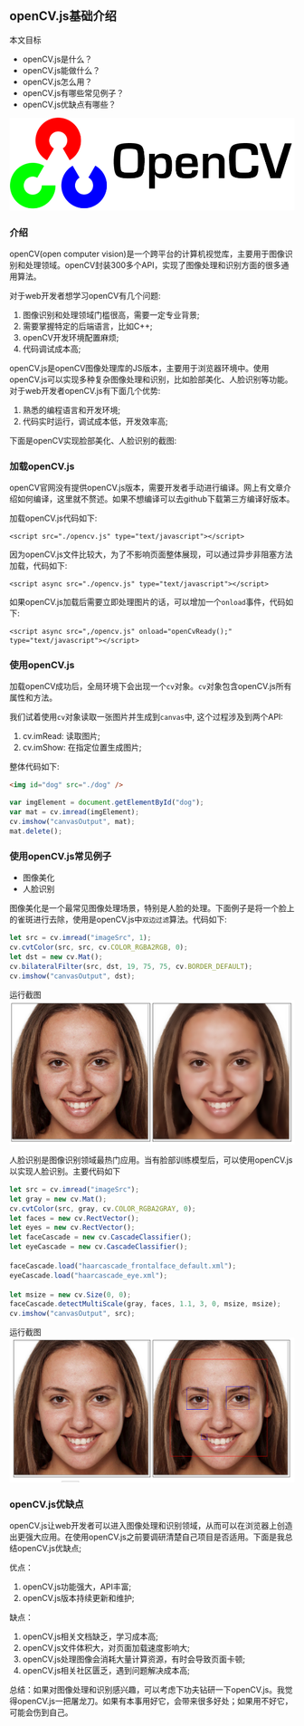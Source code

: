 ## openCV.js基础介绍

本文目标
* openCV.js是什么？
* openCV.js能做什么？
* openCV.js怎么用？
* openCV.js有哪些常见例子？
* openCV.js优缺点有哪些？


![openCV_logo](../static/opencv_logo.png)  



### 介绍
openCV(open computer vision)是一个跨平台的计算机视觉库，主要用于图像识别和处理领域。openCV封装300多个API，实现了图像处理和识别方面的很多通用算法。

对于web开发者想学习openCV有几个问题: 
1. 图像识别和处理领域门槛很高，需要一定专业背景;
2. 需要掌握特定的后端语言，比如C++;
3. openCV开发环境配置麻烦;
4. 代码调试成本高;


openCV.js是openCV图像处理库的JS版本，主要用于浏览器环境中。使用openCV.js可以实现多种复杂图像处理和识别，比如脸部美化、人脸识别等功能。对于web开发者openCV.js有下面几个优势:
1. 熟悉的编程语言和开发环境;
2. 代码实时运行，调试成本低，开发效率高;

下面是openCV实现脸部美化、人脸识别的截图:


### 加载openCV.js

openCV官网没有提供openCV.js版本，需要开发者手动进行编译。网上有文章介绍如何编译，这里就不赘述。如果不想编译可以去github下载第三方编译好版本。

加载openCV.js代码如下:
```
<script src="./opencv.js" type="text/javascript"></script> 
```

因为openCV.js文件比较大，为了不影响页面整体展现，可以通过异步非阻塞方法加载，代码如下:
```
<script async src="./opencv.js" type="text/javascript"></script>
```

如果openCV.js加载后需要立即处理图片的话，可以增加一个`onload`事件，代码如下:
```
<script async src=",/opencv.js" onload="openCvReady();" type="text/javascript"></script>
```

### 使用openCV.js
加载openCV成功后，全局环境下会出现一个`cv`对象。`cv`对象包含openCV.js所有属性和方法。

我们试着使用`cv`对象读取一张图片并生成到`canvas`中, 这个过程涉及到两个API:
1. cv.imRead: 读取图片;
2. cv.imShow: 在指定位置生成图片;

整体代码如下:

```html
<img id="dog" src="./dog" /> 
```

```js
var imgElement = document.getElementById("dog");
var mat = cv.imread(imgElement);
cv.imshow("canvasOutput", mat);
mat.delete();
```


### 使用openCV.js常见例子

* 图像美化
* 人脸识别

图像美化是一个最常见图像处理场景，特别是人脸的处理。下面例子是将一个脸上的雀斑进行去除，使用是openCV.js中`双边过滤`算法。代码如下:

```js
let src = cv.imread("imageSrc", 1);
cv.cvtColor(src, src, cv.COLOR_RGBA2RGB, 0);
let dst = new cv.Mat();            
cv.bilateralFilter(src, dst, 19, 75, 75, cv.BORDER_DEFAULT);
cv.imshow("canvasOutput", dst);
```
运行截图
![opencv_face](../static/opencv_face.png)  



人脸识别是图像识别领域最热门应用。当有脸部训练模型后，可以使用openCV.js以实现人脸识别。主要代码如下

```js
let src = cv.imread("imageSrc");
let gray = new cv.Mat();
cv.cvtColor(src, gray, cv.COLOR_RGBA2GRAY, 0);
let faces = new cv.RectVector();
let eyes = new cv.RectVector();
let faceCascade = new cv.CascadeClassifier();
let eyeCascade = new cv.CascadeClassifier();

faceCascade.load("haarcascade_frontalface_default.xml");
eyeCascade.load("haarcascade_eye.xml");

let msize = new cv.Size(0, 0);
faceCascade.detectMultiScale(gray, faces, 1.1, 3, 0, msize, msize);
cv.imshow("canvasOutput", src);
```
运行截图
![openCV_logo](../static/opencv_face_detection.png)  

### openCV.js优缺点

openCV.js让web开发者可以进入图像处理和识别领域，从而可以在浏览器上创造出更强大应用。在使用openCV.js之前要调研清楚自己项目是否适用。下面是我总结openCV.js优缺点;

优点：
1. openCV.js功能强大，API丰富;
2. openCV.js版本持续更新和维护;

缺点：
1. openCV.js相关文档缺乏，学习成本高;
2. openCV.js文件体积大，对页面加载速度影响大;
3. openCV.js处理图像会消耗大量计算资源，有时会导致页面卡顿;
4. openCV.js相关社区匮乏，遇到问题解决成本高;


总结：如果对图像处理和识别感兴趣，可以考虑下功夫钻研一下openCV.js。我觉得openCV.js一把屠龙刀。如果有本事用好它，会带来很多好处；如果用不好它，可能会伤到自己。